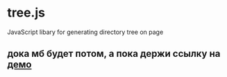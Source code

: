 # tree.js
JavaScript libary for generating directory tree on page
## дока мб будет потом, а пока держи ссылку на [демо](https://kir1l.github.io/tree.js/)
